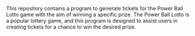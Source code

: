 This repository contains a program to generate tickets for the Power Ball Lotto game with the aim of winning a specific prize. The Power Ball Lotto is a popular lottery game, and this program is designed to assist users in creating tickets for a chance to win the desired prize.
